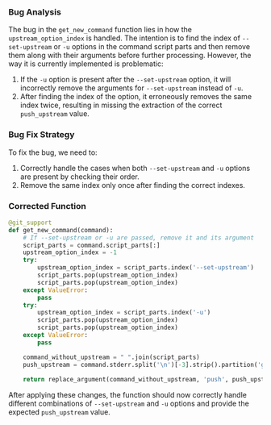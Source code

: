### Bug Analysis
The bug in the `get_new_command` function lies in how the `upstream_option_index` is handled. The intention is to find the index of `--set-upstream` or `-u` options in the command script parts and then remove them along with their arguments before further processing. However, the way it is currently implemented is problematic:
1. If the `-u` option is present after the `--set-upstream` option, it will incorrectly remove the arguments for `--set-upstream` instead of `-u`.
2. After finding the index of the option, it erroneously removes the same index twice, resulting in missing the extraction of the correct `push_upstream` value.

### Bug Fix Strategy
To fix the bug, we need to:
1. Correctly handle the cases when both `--set-upstream` and `-u` options are present by checking their order.
2. Remove the same index only once after finding the correct indexes.

### Corrected Function
```python
@git_support
def get_new_command(command):
    # If --set-upstream or -u are passed, remove it and its argument
    script_parts = command.script_parts[:]
    upstream_option_index = -1
    try:
        upstream_option_index = script_parts.index('--set-upstream')
        script_parts.pop(upstream_option_index)
        script_parts.pop(upstream_option_index)
    except ValueError:
        pass
    try:
        upstream_option_index = script_parts.index('-u')
        script_parts.pop(upstream_option_index)
        script_parts.pop(upstream_option_index)
    except ValueError:
        pass

    command_without_upstream = " ".join(script_parts)
    push_upstream = command.stderr.split('\n')[-3].strip().partition('git ')[2]
    
    return replace_argument(command_without_upstream, 'push', push_upstream)
``` 

After applying these changes, the function should now correctly handle different combinations of `--set-upstream` and `-u` options and provide the expected `push_upstream` value.